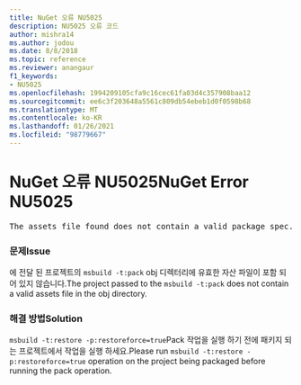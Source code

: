 ```yaml
---
title: NuGet 오류 NU5025
description: NU5025 오류 코드
author: mishra14
ms.author: jodou
ms.date: 8/8/2018
ms.topic: reference
ms.reviewer: anangaur
f1_keywords:
- NU5025
ms.openlocfilehash: 1994209105cfa9c16cec61fa03d4c357908baa12
ms.sourcegitcommit: ee6c3f203648a5561c809db54ebeb1d0f0598b68
ms.translationtype: MT
ms.contentlocale: ko-KR
ms.lasthandoff: 01/26/2021
ms.locfileid: "98779667"
---
```

# <a name="nuget-error-nu5025"></a><span data-ttu-id="b0ba5-103">NuGet 오류 NU5025</span><span class="sxs-lookup"><span data-stu-id="b0ba5-103">NuGet Error NU5025</span></span>
<pre>The assets file found does not contain a valid package spec. Try restoring the project again. The location of the assets file is F:\project\obj\project.assets.json.</pre>

### <a name="issue"></a><span data-ttu-id="b0ba5-104">문제</span><span class="sxs-lookup"><span data-stu-id="b0ba5-104">Issue</span></span>

<span data-ttu-id="b0ba5-105">에 전달 된 프로젝트의 `msbuild -t:pack` obj 디렉터리에 유효한 자산 파일이 포함 되어 있지 않습니다.</span><span class="sxs-lookup"><span data-stu-id="b0ba5-105">The project passed to the `msbuild -t:pack` does not contain a valid assets file in the obj directory.</span></span>


### <a name="solution"></a><span data-ttu-id="b0ba5-106">해결 방법</span><span class="sxs-lookup"><span data-stu-id="b0ba5-106">Solution</span></span>

<span data-ttu-id="b0ba5-107">`msbuild -t:restore -p:restoreforce=true`Pack 작업을 실행 하기 전에 패키지 되는 프로젝트에서 작업을 실행 하세요.</span><span class="sxs-lookup"><span data-stu-id="b0ba5-107">Please run `msbuild -t:restore -p:restoreforce=true` operation on the project being packaged before running the pack operation.</span></span>

